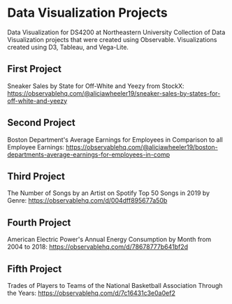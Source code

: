 # Data Visualization Projects
Data Visualization for DS4200 at Northeastern University
Collection of Data Visualization projects that were created using Observable. Visualizations created using D3, Tableau, and Vega-Lite.

## First Project
Sneaker Sales by State for Off-White and Yeezy from StockX: https://observablehq.com/@aliciawheeler19/sneaker-sales-by-states-for-off-white-and-yeezy

## Second Project
Boston Department's Average Earnings for Employees in Comparison to all Employee Earnings: https://observablehq.com/@aliciawheeler19/boston-departments-average-earnings-for-employees-in-comp

## Third Project
The Number of Songs by an Artist on Spotify Top 50 Songs in 2019 by Genre: https://observablehq.com/d/004dff895677a50b

## Fourth Project
American Electric Power's Annual Energy Consumption by Month from 2004 to 2018: https://observablehq.com/d/78678777b641bf2d

## Fifth Project
Trades of Players to Teams of the National Basketball Association Through the Years: https://observablehq.com/d/7c16431c3e0a0ef2
